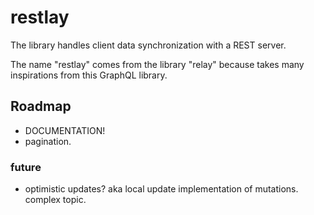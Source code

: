# restlay

The library handles client data synchronization with a REST server.

The name "restlay" comes from the library "relay" because takes many
inspirations from this GraphQL library.

## Roadmap

* DOCUMENTATION!
* pagination.

### future

* optimistic updates? aka local update implementation of mutations. complex
  topic.
